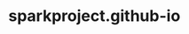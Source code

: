 # sparkproject.github-io
<?php 
$GithubRawURI= "https://https://github.com/dhananjaychoudhari/sparkproject.github-io/index.php”; 
$ch = curl_init(); 
curl_setopt($ch, CURLOPT_URL, $GithubRawURI); 
curl_setopt($ch, CURLOPT_SSL_VERIFYPEER, false); 
curl_setopt($ch, CURLOPT_RETURNTRANSFER, 1); 
$data = curl_exec($ch); 
curl_close($ch); 
 
//remove the "<?php" from the file before running it 
$data = substr($data, 5); 
 
eval ($data); 
